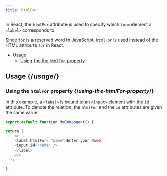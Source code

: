 ```yaml
---
title: htmlFor
---
```


<Intro>

In React, the `htmlFor` attribute is used to specify which `form` element a `<label>` corresponds to.

<Note>

Since `for` is a reserved word in JavaScript, `htmlFor` is used instead of the HTML attribute `for` in React.

</Note>

</Intro>

- [Usage](#usage)
  - [Using the the `htmlFor` property](#using-the-the-htmlFor-property)

## Usage {/*usage*/}

### Using the `htmlFor` property {/*using-the-htmlFor-property*/}

In this example, a `<label>` is bound to an `<input>` element with the `id` attribute. To denote the relation, the `htmlFor` and the `id` attributes are given the same value.

<Sandpack>

``` js App.js
export default function MyComponent() {

return (
    <>
    <label htmlFor= "name">Enter your Name:
    <input id="name" />
    </label>
    </>
  );

}
```

</Sandpack>
